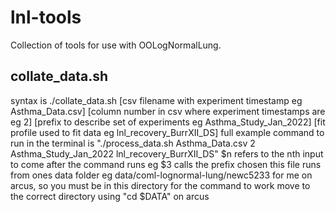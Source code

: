 # lnl-tools

Collection of tools for use with OOLogNormalLung.

## collate_data.sh

syntax is ./collate_data.sh [csv filename with experiment timestamp eg Asthma_Data.csv] [column number in csv where
experiment timestamps are eg 2] [prefix to describe set of experiments eg Asthma_Study_Jan_2022] [fit profile used to
fit data eg lnl_recovery_BurrXII_DS] full example command to run in the terminal is "./process_data.sh Asthma_Data.csv
2 Asthma_Study_Jan_2022 lnl_recovery_BurrXII_DS" $n refers to the nth input to come after the command runs eg $3 calls
the prefix chosen this file runs from ones data folder eg data/coml-lognormal-lung/newc5233 for me on arcus, so you
must be in this directory for the command to work move to the correct directory using "cd $DATA" on arcus

